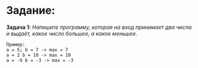 # Задание:

**Задача 1:**
_Напишите программу, которая на вход принимает два числа и выдаёт,  какое число большее, а какое меньшее._

```text
Пример:
a = 5; b = 7 -> max = 7
a = 2 b = 10 -> max = 10
a = -9 b = -3 -> max = -3
```
